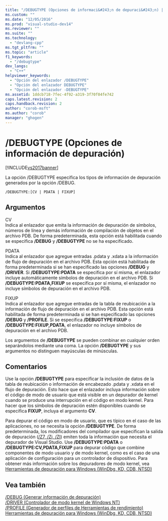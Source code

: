 ```yaml
---
title: "/DEBUGTYPE (Opciones de informaci&#243;n de depuraci&#243;n) | Microsoft Docs"
ms.custom: ""
ms.date: "12/05/2016"
ms.prod: "visual-studio-dev14"
ms.reviewer: ""
ms.suite: ""
ms.technology: 
  - "devlang-cpp"
ms.tgt_pltfrm: ""
ms.topic: "article"
f1_keywords: 
  - "/debugtype"
dev_langs: 
  - "C++"
helpviewer_keywords: 
  - "Opción del enlazador /DEBUGTYPE"
  - "Opción del enlazador DEBUGTYPE"
  - "Opción del enlazador -DEBUGTYPE"
ms.assetid: 1ddcb718-7fec-4f92-a319-3f70f04fe742
caps.latest.revision: 2
caps.handback.revision: 2
author: "corob-msft"
ms.author: "corob"
manager: "ghogen"
---
```

# /DEBUGTYPE (Opciones de informaci&#243;n de depuraci&#243;n)
[!INCLUDE[vs2017banner](../../assembler/inline/includes/vs2017banner.md)]

La opción \/DEBUGTYPE especifica los tipos de información de depuración generados por la opción \/DEBUG.  
  
```  
/DEBUGTYPE:[CV | PDATA | FIXUP]  
```  
  
## Argumentos  
 CV  
 Indica al enlazador que emita la información de depuración de símbolos, números de línea y demás información de compilación de objetos en el archivo PDB.  De forma predeterminada, esta opción está habilitada cuando se especifica **\/DEBUG** y **\/DEBUGTYPE** no se ha especificado.  
  
 PDATA  
 Indica al enlazador que agregue entradas .pdata y .xdata a la información de flujo de depuración en el archivo PDB.  Esta opción está habilitada de forma predeterminada si se han especificado las opciones **\/DEBUG** y **\/DRIVER**.  Si **\/DEBUGTYPE:PDATA** se especifica por sí misma, el enlazador incluye automáticamente símbolos de depuración en el archivo PDB.  Si **\/DEBUGTYPE:PDATA,FIXUP** se especifica por sí misma, el enlazador no incluye símbolos de depuración en el archivo PDB.  
  
 FIXUP  
 Indica al enlazador que agregue entradas de la tabla de reubicación a la información de flujo de depuración en el archivo PDB.  Esta opción está habilitada de forma predeterminada si se han especificado las opciones **\/DEBUG** y **\/PROFILE**.  Si se especifica **\/DEBUGTYPE:FIXUP** o **\/DEBUGTYPE:FIXUP,PDATA**, el enlazador no incluye símbolos de depuración en el archivo PDB.  
  
 Los argumentos de **\/DEBUGTYPE** se pueden combinar en cualquier orden separándolos mediante una coma.  La opción **\/DEBUGTYPE** y sus argumentos no distinguen mayúsculas de minúsculas.  
  
## Comentarios  
 Use la opción **\/DEBUGTYPE** para especificar la inclusión de datos de la tabla de reubicación o información de encabezado .pdata y .xdata en el flujo de depuración.  Esto hace que el enlazador incluya información sobre el código de modo de usuario que está visible en un depurador de kernel cuando se produce una interrupción en el código en modo kernel.  Para hacer que los símbolos de depuración estén disponibles cuando se especifica **FIXUP**, incluya el argumento **CV**.  
  
 Para depurar el código en modo de usuario, que es típico en el caso de las aplicaciones, no se necesita la opción **\/DEBUGTYPE**.  De forma predeterminada, los modificadores del compilador que especifican la salida de depuración \([\/Z7, \/Zi, \/ZI](../../build/reference/z7-zi-zi-debug-information-format.md)\) emiten toda la información que necesita el depurador de Visual Studio.  Use **\/DEBUGTYPE:PDATA** o **\/DEBUGTYPE:CV,PDATA,FIXUP** para depurar código que combine componentes de modo usuario y de modo kernel, como es el caso de una aplicación de configuración para un controlador de dispositivo.  Para obtener más información sobre los depuradores de modo kernel, vea [Herramientas de depuración para Windows \(WinDbg, KD, CDB, NTSD\)](http://go.microsoft.com/fwlink/p?LinkID=285651)  
  
## Vea también  
 [\/DEBUG \(Generar información de depuración\)](../../build/reference/debug-generate-debug-info.md)   
 [\/DRIVER \(Controlador de modo kernel de Windows NT\)](../../build/reference/driver-windows-nt-kernel-mode-driver.md)   
 [\/PROFILE \(Generador de perfiles de Herramientas de rendimiento\)](../../build/reference/profile-performance-tools-profiler.md)   
 [Herramientas de depuración para Windows \(WinDbg, KD, CDB, NTSD\)](http://go.microsoft.com/fwlink/p?LinkID=285651)